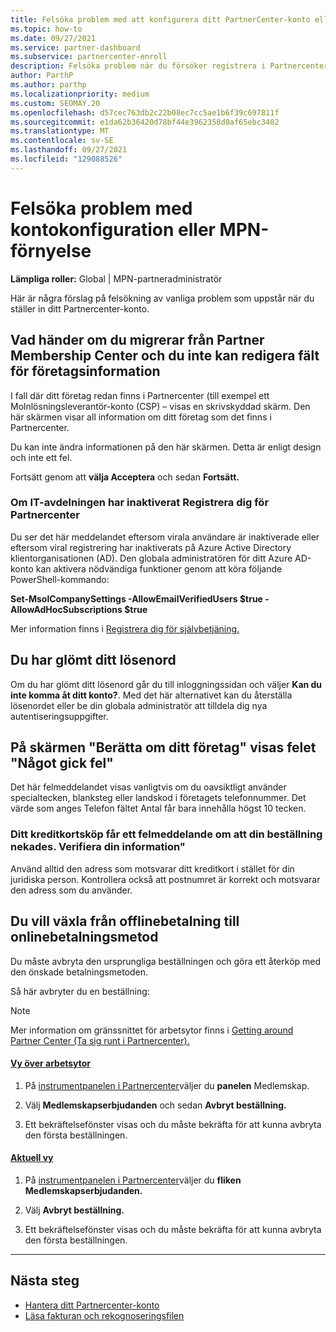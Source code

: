 ```yaml
---
title: Felsöka problem med att konfigurera ditt PartnerCenter-konto eller MPN-förnyelse
ms.topic: how-to
ms.date: 09/27/2021
ms.service: partner-dashboard
ms.subservice: partnercenter-enroll
description: Felsöka problem när du försöker registrera i Partnercenter. Svar på problem med betalningsmetoder, att glömma lösenord med mera.
author: ParthP
ms.author: parthp
ms.localizationpriority: medium
ms.custom: SEOMAY.20
ms.openlocfilehash: d57cec763db2c22b08ec7cc5ae1b6f39c697811f
ms.sourcegitcommit: e1da62b36420d78bf44e3962358d0af65ebc3402
ms.translationtype: MT
ms.contentlocale: sv-SE
ms.lasthandoff: 09/27/2021
ms.locfileid: "129088526"
---
```

# <a name="troubleshoot-account-setup-or-mpn-renewal-issues"></a>Felsöka problem med kontokonfiguration eller MPN-förnyelse

**Lämpliga roller:** Global | MPN-partneradministratör

Här är några förslag på felsökning av vanliga problem som uppstår när du ställer in ditt Partnercenter-konto.

## <a name="what-happens-if-you-are-migrating-from-partner-membership-center-and-you-cant-edit-any-company-information-fields"></a>Vad händer om du migrerar från Partner Membership Center och du inte kan redigera fält för företagsinformation

I fall där ditt företag redan finns i Partnercenter (till exempel ett Molnlösningsleverantör-konto (CSP) – visas en skrivskyddad skärm. Den här skärmen visar all information om ditt företag som det finns i Partnercenter.

Du kan inte ändra informationen på den här skärmen. Detta är enligt design och inte ett fel.

Fortsätt genom att **välja Acceptera** och sedan **Fortsätt.**

### <a name="if-the-it-department-has-turned-off-sign-up-for-partner-center"></a>Om IT-avdelningen har inaktiverat **Registrera dig för Partnercenter**

Du ser det här meddelandet eftersom virala användare är inaktiverade eller eftersom viral registrering har inaktiverats på Azure Active Directory klientorganisationen (AD). Den globala administratören för ditt Azure AD-konto kan aktivera nödvändiga funktioner genom att köra följande PowerShell-kommando:

**Set-MsolCompanySettings -AllowEmailVerifiedUsers $true -AllowAdHocSubscriptions $true**

Mer information finns i [Registrera dig för självbetjäning.](/azure/active-directory/users-groups-roles/directory-self-service-signup)

## <a name="you-forgot-your-password"></a>Du har glömt ditt lösenord

Om du har glömt ditt lösenord går du till inloggningssidan och väljer **Kan du inte komma åt ditt konto?**. Med det här alternativet kan du återställa lösenordet eller be din globala administratör att tilldela dig nya autentiseringsuppgifter.

## <a name="on-the-tell-us-about-your-company-screen-you-receive-a-something-went-wrong-error"></a>På skärmen "Berätta om ditt företag" visas felet "Något gick fel"

Det här felmeddelandet visas vanligtvis om du oavsiktligt använder specialtecken, blanksteg eller landskod i företagets telefonnummer. Det värde som anges Telefon fältet Antal får bara innehålla högst 10 tecken.

### <a name="your-credit-card-purchase-is-receiving-an-error-message-stating-that-your-order-was-declined-please-verify-your-information"></a>Ditt kreditkortsköp får ett felmeddelande om att din beställning nekades. Verifiera din information"

Använd alltid den adress som motsvarar ditt kreditkort i stället för din juridiska person. Kontrollera också att postnumret är korrekt och motsvarar den adress som du använder.

## <a name="you-want-to-switch-from-offline-payment-to-online-payment-method"></a>Du vill växla från offlinebetalning till onlinebetalningsmetod

Du måste avbryta den ursprungliga beställningen och göra ett återköp med den önskade betalningsmetoden.

Så här avbryter du en beställning:

> [!NOTE]
> Mer information om gränssnittet för arbetsytor finns i [Getting around Partner Center (Ta sig runt i Partnercenter).](get-around-partner-center.md#turn-workspaces-on-and-off)

#### <a name="workspaces-view"></a>[Vy över arbetsytor](#tab/workspaces-view)

1. På [instrumentpanelen i Partnercenter](https://partner.microsoft.com/dashboard)väljer du **panelen** Medlemskap.

2. Välj **Medlemskapserbjudanden** och sedan **Avbryt beställning.**

3. Ett bekräftelsefönster visas och du måste bekräfta för att kunna avbryta den första beställningen.

#### <a name="current-view"></a>[Aktuell vy](#tab/current-view)

1. På [instrumentpanelen i Partnercenter](https://partner.microsoft.com/dashboard)väljer du **fliken Medlemskapserbjudanden.**

2. Välj **Avbryt beställning.**

3. Ett bekräftelsefönster visas och du måste bekräfta för att kunna avbryta den första beställningen.

* * *

## <a name="next-steps"></a>Nästa steg

- [Hantera ditt Partnercenter-konto](partner-center-account-setup.md)
- [Läsa fakturan och rekognoseringsfilen](read-your-bill.md)
